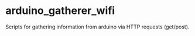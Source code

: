 # arduino_gatherer_wifi
Scripts for gathering information from arduino via HTTP requests (get/post).

